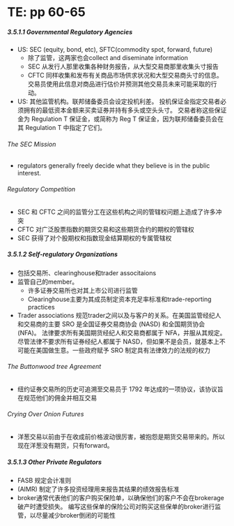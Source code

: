 # TE: pp 60-65

##### 3.5.1.1 Governmental Regulatory Agencies

- US: SEC (equity, bond, etc), SFTC(commodity spot, forward, future)
    - 除了监管，这两家也会collect and diseminate information 
    - SEC 从发行人那里收集各种财务报告，从大型交易商那里收集头寸报告
    - CFTC 同样收集和发布有关商品市场供求状况和大型交易商头寸的信息。 交易员使用此信息对商品进行估价并预测其他交易员未来可能采取的行动。
- US: 其他监管机构。联邦储备委员会设定投机利差。 投机保证金指定交易者必须拥有的最低资本金额来买卖证券并持有多头或空头头寸。 交易者称这些保证金为 Regulation T 保证金，或简称为 Reg T 保证金，因为联邦储备委员会在其 Regulation T 中指定了它们。

###### The SEC Mission

-  regulators generally freely decide what they believe is in the public interest.

###### Regulatory Competition

- SEC 和 CFTC 之间的监管分工在这些机构之间的管辖权问题上造成了许多冲突
- CFTC 对广泛股票指数的期货交易和这些期货合约的期权的管辖权
- SEC 获得了对个股期权和指数现金结算期权的专属管辖权

##### 3.5.1.2 Self-regulatory Organizations

- 包括交易所、clearinghouse和trader associtaions
- 监管自己的member。
    - 许多证券交易所也对其上市公司进行监管
    - Clearinghouse主要为其成员制定资本充足率标准和trade-reporting practices
- Trader associations 规范trader之间以及与客户的关系。在美国监管经纪人和交易商的主要 SRO 是全国证券交易商协会 (NASD) 和全国期货协会 (NFA)。 法律要求所有美国期货经纪人和交易商都属于 NFA，并服从其规定。 尽管法律不要求所有证券经纪人都属于 NASD，但如果不是会员，就基本上不可能在美国做生意。一些政府赋予 SRO 制定具有法律效力的法规的权力

###### The Buttonwood tree Agreement

- 纽约证券交易所的历史可追溯至交易员于 1792 年达成的一项协议，该协议旨在规范他们的佣金并相互交易

###### Crying Over Onion Futures

- 洋葱交易以前由于在收成前价格波动很厉害，被抱怨是期货交易带来的。所以现在洋葱没有期货，只有forward。

##### 3.5.1.3 Other Private Regulators

- FASB 规定会计准则
- (AIMR) 制定了许多投资经理用来报告其结果的绩效报告标准
- broker通常代表他们的客户购买保险单，以确保他们的客户不会在brokerage破产时遭受损失。 编写这些保单的保险公司对购买这些保单的broker进行监管，以尽量减少broker倒闭的可能性
